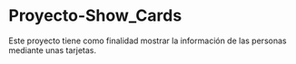 # Proyecto-Show_Cards
Este proyecto tiene como finalidad mostrar la información de las personas mediante unas tarjetas.
